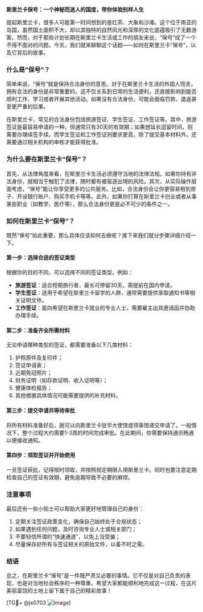 **斯里兰卡保号：一个神秘而迷人的国度，带你体验别样人生**

提起斯里兰卡，很多人可能第一时间想到的是红茶、大象和沙滩。这个位于南亚的岛国，虽然国土面积不大，却以其独特的自然风光和深厚的文化底蕴吸引了无数游客。然而，对于那些计划长期在斯里兰卡生活或工作的朋友来说，“保号”成了一个不得不面对的问题。今天，我们就来聊聊这个话题——如何在斯里兰卡“保号”，以及它背后的故事。

### 什么是“保号”？

简单来说，“保号”就是保持合法身份的意思。对于在斯里兰卡生活的外国人而言，拥有合法的身份是非常重要的。这不仅关系到日常的生活便利，还直接影响到能否顺利工作、学习或者开展其他活动。如果没有合法身份，可能会面临罚款、遣返甚至更严重的后果。

在斯里兰卡，常见的合法身份包括旅游签证、学生签证、工作签证等。其中，旅游签证是最容易申请的一种，但通常只有30天的有效期；如果想延长逗留时间，则需要办理续签手续。而学生签证和工作签证则要求更高，除了提交基本材料外，还需要通过相关机构的审核才能获得批准。

### 为什么要在斯里兰卡“保号”？

首先，从法律角度来看，在斯里兰卡生活必须遵守当地的法律法规。如果你持有非法身份，就相当于触犯了法律，随时都有被驱逐出境的风险。其次，从实际操作层面考虑，“保号”能让你享受更多的公共服务。比如，合法身份会让你更容易租到房子、开设银行账户、购买手机卡等等。此外，如果你打算在斯里兰卡创业或者从事某些职业（如教学、医疗等），那么合法身份更是必不可少的条件之一。

### 如何在斯里兰卡“保号”？

既然“保号”如此重要，那么具体应该如何去做呢？接下来我们就分步骤详细介绍一下。

#### 第一步：选择合适的签证类型

根据你的目的不同，可以选择不同的签证类型。例如：

- **旅游签证**：适合短期旅行者，最长可停留30天，需提前在国内申请。
- **学生签证**：适用于希望在斯里兰卡留学的人群，通常需要提供录取通知书等相关证明文件。
- **工作签证**：面向希望在斯里兰卡就业的专业人士，需要雇主出具邀请函并协助办理手续。

#### 第二步：准备齐全所需材料

无论申请哪种类型的签证，都需要准备以下几类材料：

1. 护照原件及复印件；
2. 签证申请表；
3. 近期免冠照片；
4. 财务证明（如存款证明、收入证明等）；
5. 健康体检报告；
6. 其他根据具体情况可能需要提供的补充材料。

#### 第三步：提交申请并等待审批

将所有材料准备好后，就可以向斯里兰卡驻华大使馆或领事馆递交申请了。一般情况下，整个过程大约需要1-3周的时间完成审批。在此期间，你需要保持通讯畅通以便接收通知。

#### 第四步：领取签证并开始使用

一旦签证获批，记得按时领取，并按照规定期限入境斯里兰卡。同时也要注意定期检查自己的签证有效期，避免逾期导致不必要的麻烦。

### 注意事项

最后还有一些小贴士可以帮助大家更好地管理自己的身份：

1. 定期关注签证政策变化，确保自己始终处于合规状态；
2. 如果遇到任何问题，及时咨询专业人士或相关部门；
3. 不要轻信所谓的“快速通道”，以免上当受骗；
4. 尽量保存好所有与签证相关的原始文件，以备不时之需。

### 结语

总之，在斯里兰卡“保号”是一件既严肃又必要的事情。它不仅是对自己负责的表现，也是对当地社会秩序的一种尊重。希望大家都能顺利地完成这一过程，在这片美丽富饶的土地上留下属于自己的精彩故事！

[TG💪+ @jx0703 ![Image](https://github.com/user-attachments/assets/dbca1d08-cadb-493c-b0ec-ad6f7a83f270)]